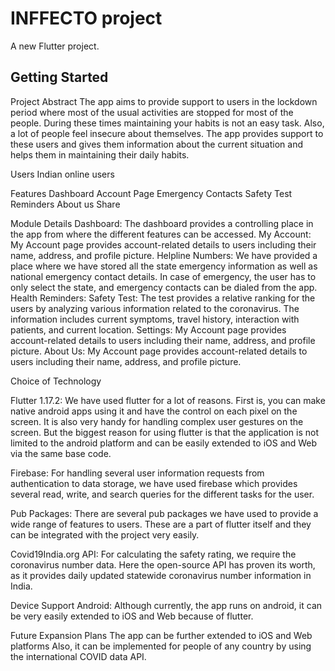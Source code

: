 # INFFECTO project

A new Flutter project.

## Getting Started
Project Abstract
The app aims to provide support to users in the lockdown period where most of the usual activities are stopped for most of the people. During these times maintaining your habits is not an easy task. Also, a lot of people feel insecure about themselves. The app provides support to these users and gives them information about the current situation and helps them in maintaining their daily habits.

Users
Indian online users

Features
Dashboard
Account Page
Emergency Contacts
Safety Test
Reminders
About us
Share


Module Details
Dashboard: The dashboard provides a controlling place in the app from where the different features can be accessed.
My Account: My Account page provides account-related details to users including their name, address, and profile picture. 
Helpline Numbers: We have provided a place where we have stored all the state emergency information as well as national emergency contact details. In case of emergency, the user has to only select the state, and emergency contacts can be dialed from the app. 
Health Reminders: 
Safety Test: The test provides a relative ranking for the users by analyzing various information related to the coronavirus. The information includes current symptoms, travel history, interaction with patients, and current location. 
Settings: My Account page provides account-related details to users including their name, address, and profile picture. 
About Us: My Account page provides account-related details to users including their name, address, and profile picture. 





Choice of Technology

Flutter 1.17.2: We have used flutter for a lot of reasons. First is, you can make native android apps using it and have the control on each pixel on the screen. It is also very handy for handling complex user gestures on the screen. But the biggest reason for using flutter is that the application is not limited to the android platform and can be easily extended to iOS and Web via the same base code.

Firebase: For handling several user information requests from authentication to data storage, we have used firebase which provides several read, write, and search queries for the different tasks for the user. 

Pub Packages: There are several pub packages we have used to provide a wide range of features to users. These are a part of flutter itself and they can be integrated with the project very easily.

Covid19India.org API: For calculating the safety rating, we require the coronavirus number data. Here the open-source API has proven its worth, as it provides daily updated statewide coronavirus number information in India.

Device Support
Android: Although currently, the app runs on android, it can be very easily extended to iOS and Web because of flutter.

Future Expansion Plans
The app can be further extended to iOS and Web platforms
Also, it can be implemented for people of any country by using the international COVID data API.
